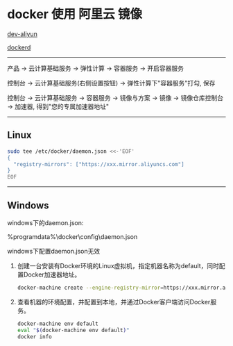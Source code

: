 # docker 使用 阿里云 镜像

[dev-aliyun](https://dev.aliyun.com/)

[dockerd](https://docs.docker.com/engine/reference/commandline/dockerd/#windows-configuration-file)

---

产品 -> 云计算基础服务 -> 弹性计算 -> 容器服务 -> 开启容器服务

控制台 -> 云计算基础服务(右侧设置按钮) -> 弹性计算下"容器服务"打勾, 保存

控制台 -> 云计算基础服务 -> 容器服务 -> 镜像与方案 -> 镜像 -> 镜像仓库控制台 -> 加速器, 得到"您的专属加速器地址"


---

## Linux

```bash
sudo tee /etc/docker/daemon.json <<-'EOF'
{
  "registry-mirrors": ["https://xxx.mirror.aliyuncs.com"]
}
EOF
```

---

## Windows

windows下的daemon.json:

%programdata%\docker\config\daemon.json

windows下配置daemon.json无效

1.  创建一台安装有Docker环境的Linux虚拟机，指定机器名称为default，同时配置Docker加速器地址。

    ```bash
    docker-machine create --engine-registry-mirror=https://xxx.mirror.aliyuncs.com -d virtualbox default
    ```

2.  查看机器的环境配置，并配置到本地，并通过Docker客户端访问Docker服务。

    ```bash
    docker-machine env default
    eval "$(docker-machine env default)"
    docker info
    ```
